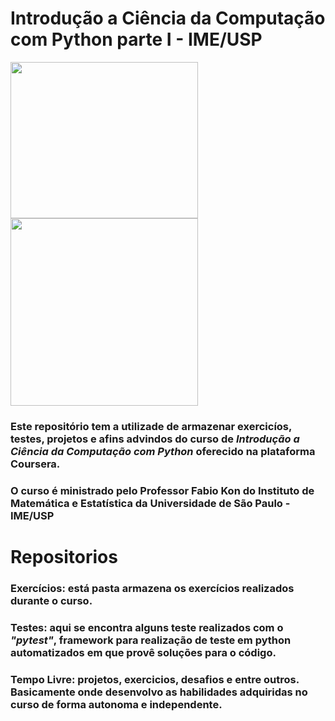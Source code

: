 # Introdução a Ciência da Computação com Python parte I - IME/USP

<img src="https://user-images.githubusercontent.com/72323389/182292680-8f8145ac-1635-4a8b-ae67-26fcbf243d8c.png" height="250" width="300"> <img src="https://www.arquer.com.br/wp-content/uploads/2017/08/USP.jpg" heigth="300"
width="300">

### Este repositório tem a utilizade de armazenar exercicíos, testes, projetos e afins advindos do curso de <strong><i>Introdução a Ciência da Computação com Python</strong></i> oferecido na plataforma Coursera.
### O curso é ministrado pelo Professor Fabio Kon do Instituto de Matemática e Estatística da Universidade de São Paulo - IME/USP 

# Repositorios

### Exercícios: está pasta armazena os exercícios realizados durante o curso.

### Testes: aqui se encontra alguns teste realizados com o <i>"pytest"</i>, framework para realização de teste em python automatizados em que provê soluções para o código.

### Tempo Livre: projetos, exercicios, desafios e entre outros. Basicamente onde desenvolvo as habilidades adquiridas no curso de forma autonoma e independente.


